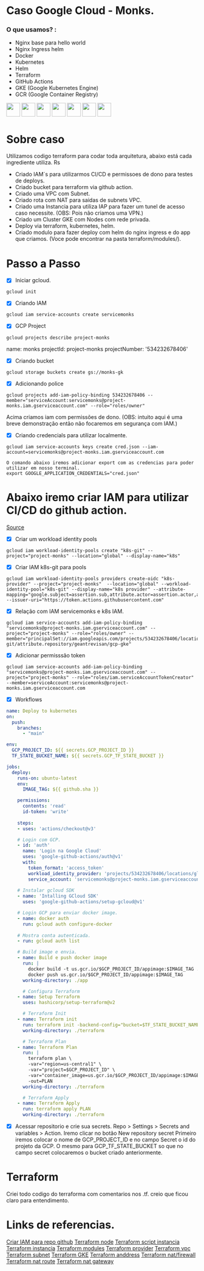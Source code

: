 # Caso Google Cloud - Monks.
### O que usamos? :
- Nginx base para hello world
- Nginx Ingress helm
- Docker
- Kubernetes
- Helm
- Terraform
- GitHub Actions
- GKE (Google Kubernetes Engine)
- GCR (Google Container Registry)

<p>
<img src="https://w7.pngwing.com/pngs/816/934/png-transparent-nginx-hd-logo-thumbnail.png" height="36" width="36" >
<img src="https://seeklogo.com/images/D/docker-logo-6D6F987702-seeklogo.com.png" height="36" width="36" >
<img src="https://juststickers.in/wp-content/uploads/2018/11/kubernetes-wordmark.png"  height="36" width="36" >
<img src="https://helm.sh/img/helm.svg"  height="36" width="36" >
<img src="https://www.gend.co/hs-fs/hubfs/gcp-logo-cloud.png?width=730&name=gcp-logo-cloud.png" height="36" >
<img src="https://miro.medium.com/v2/resize:fit:900/0*SM6gpc8GRfy65MmK.png" height="36" >
<img src="https://upload.wikimedia.org/wikipedia/commons/thumb/0/04/Terraform_Logo.svg/1280px-Terraform_Logo.svg.png" height="36" >
</p>

# Sobre caso
Utilizamos codigo terraform para codar toda arquitetura, abaixo está cada ingrediente utiliza. Rs
* Criado IAM´s para utilizarmos CI/CD e permissoes de dono para testes de deploys.
* Criado bucket para terraform via github action.
* Criado uma VPC com Subnet.
* Criado rota com NAT para saidas de subnets VPC.
* Criado uma Instancia para utiliza IAP para fazer um tunel de acesso caso necessite. (OBS: Pois não criamos uma VPN.) 
* Criado um Cluster GKE com Nodes com rede privada.
* Deploy via terraform, kubernetes, helm.
* Criado modulo para fazer deploy com helm do nginx ingress e do app que criamos. (Voce pode encontrar na pasta terraform/modules/).

# Passo a Passo
- [x] Iniciar gcloud.
```console
gcloud init
```

- [x] Criando IAM
```console
gcloud iam service-accounts create servicemonks
```

- [x] GCP Project
```console
gcloud projects describe project-monks
```

name: monks
projectId: project-monks
projectNumber: '534232678406'

- [x] Criando bucket
```console
gcloud storage buckets create gs://monks-gk
```

- [x] Adicionando police
```console
gcloud projects add-iam-policy-binding 534232678406 --member="serviceAccount:servicemonks@project-monks.iam.gserviceaccount.com" --role="roles/owner"
```
Acima criamos iam com permissões de dono. (OBS: intuito aqui é uma breve demonstração então não focaremos em segurança com IAM.)

- [x] Criando credencials para utilizar localmente.
```console
gcloud iam service-accounts keys create cred.json --iam-account=servicemonks@project-monks.iam.gserviceaccount.com
```

```console
O comando abaixo iremos adicionar export com as credencias para poder utilizar em nosso terminal.
export GOOGLE_APPLICATION_CREDENTIALS="cred.json"
```

# Abaixo iremo criar IAM para utilizar CI/CD do github action.
[Source](https://medium.com/@irem.ertuerk/iac-with-github-actions-for-google-cloud-platform-bc28f1c4b0c7)

- [x] Criar um workload identity pools
```console
gcloud iam workload-identity-pools create "k8s-git" --project="project-monks" --location="global" --display-name="k8s"
```

- [x] Criar IAM k8s-git para pools
```console
gcloud iam workload-identity-pools providers create-oidc "k8s-provider" --project="project-monks"  --location="global" --workload-identity-pool="k8s-git" --display-name="k8s provider" --attribute-mapping="google.subject=assertion.sub,attribute.actor=assertion.actor,attribute.aud=assertion.aud" --issuer-uri="https://token.actions.githubusercontent.com"
```

- [x] Relação com IAM servicemonks e k8s IAM.
```console
gcloud iam service-accounts add-iam-policy-binding "servicemonks@project-monks.iam.gserviceaccount.com" --project="project-monks" --role="roles/owner" --member="principalSet://iam.googleapis.com/projects/534232678406/locations/global/workloadIdentityPools/k8s-git/attribute.repository/geantrevisan/gcp-gke"
```
- [x] Adicionar permisssão token
```console
gcloud iam service-accounts add-iam-policy-binding "servicemonks@project-monks.iam.gserviceaccount.com" --project="project-monks" --role="roles/iam.serviceAccountTokenCreator" --member=serviceAccount:servicemonks@project-monks.iam.gserviceaccount.com
```

- [x] Workflows
```yaml
name: Deploy to kubernetes
on:
  push:
    branches:
      - "main"

env:
  GCP_PROJECT_ID: ${{ secrets.GCP_PROJECT_ID }}
  TF_STATE_BUCKET_NAME: ${{ secrets.GCP_TF_STATE_BUCKET }}

jobs:
  deploy:
    runs-on: ubuntu-latest
    env:
      IMAGE_TAG: ${{ github.sha }}

    permissions:
      contents: 'read'
      id-token: 'write'
    
    steps:
    - uses: 'actions/checkout@v3'

    # Login com GCP.
    - id: 'auth'
      name: 'Login na Google Cloud'
      uses: 'google-github-actions/auth@v1'
      with:
        token_format: 'access_token'
        workload_identity_provider: 'projects/534232678406/locations/global/workloadIdentityPools/k8s-git/providers/k8s-provider'
        service_account: 'servicemonks@project-monks.iam.gserviceaccount.com'
        
    # Instalar gcloud SDK
    - name: 'Intalling GCloud SDK'
      uses: 'google-github-actions/setup-gcloud@v1'

    # Login GCP para enviar docker image.
    - name: docker auth
      run: gcloud auth configure-docker
    
    # Mostra conta autenticada.
    - run: gcloud auth list

    # Build image e envia.
    - name: Build e push docker image
      run: |
        docker build -t us.gcr.io/$GCP_PROJECT_ID/appimage:$IMAGE_TAG .
        docker push us.gcr.io/$GCP_PROJECT_ID/appimage:$IMAGE_TAG
      working-directory: ./app

      # Configura Terraform
    - name: Setup Terraform
      uses: hashicorp/setup-terraform@v2

      # Terraform Init
    - name: Terraform init
      run: terraform init -backend-config="bucket=$TF_STATE_BUCKET_NAME" -backend-config="prefix=test"
      working-directory: ./terraform

      # Terraform Plan
    - name: Terraform Plan
      run: |
        terraform plan \
        -var="region=us-central1" \
        -var="project=$GCP_PROJECT_ID" \
        -var="container_image=us.gcr.io/$GCP_PROJECT_ID/appimage:$IMAGE_TAG" \
        -out=PLAN
      working-directory: ./terraform

      # Terraform Apply
    - name: Terraform Apply
      run: terraform apply PLAN
      working-directory: ./terraform
```

- [x] Acessar repositorio e crie sua secrets.
Repo > Settings > Secrets and variables > Action.
Iremo clicar no botão New repository secret
Primeiro iremos colocar o nome de GCP_PROJECT_ID e no campo Secret o id do projeto da GCP.
O mesmo para GCP_TF_STATE_BUCKET so que no campo secret colocaremos o bucket criado anteriormente.

# Terraform
Criei todo codigo do terraforma com comentarios nos .tf. creio que ficou claro para entendimento.

# Links de referencias.

[Criar IAM para repo github](https://medium.com/@irem.ertuerk/iac-with-github-actions-for-google-cloud-platform-bc28f1c4b0c7)
[Terraform node](https://registry.terraform.io/providers/hashicorp/google/latest/docs/resources/container_node_pool.html)
[Terraform script instancia](https://fabianlee.org/2021/05/28/terraform-invoking-a-startup-script-for-a-gce-google_compute_instance/)
[Terraform instancia](https://registry.terraform.io/providers/hashicorp/google/latest/docs/resources/compute_instance)
[Terraform modules](https://developer.hashicorp.com/terraform/language/modules/develop/structure)
[Terraform provider](https://registry.terraform.io/providers/Twingate/twingate/latest/docs/guides/gke-helm-provider-deployment-guide)
[Terraform vpc](https://registry.terraform.io/providers/hashicorp/google/latest/docs/resources/compute_network)
[Terraform subnet](https://registry.terraform.io/providers/hashicorp/google/latest/docs/resources/compute_subnetwork)
[Terraform GKE](https://registry.terraform.io/providers/hashicorp/google/latest/docs/resources/container_cluster)
[Terraform anddress](https://registry.terraform.io/providers/hashicorp/google/latest/docs/resources/compute_address.html)
[Terraform nat/firewall](https://registry.terraform.io/providers/hashicorp/google/latest/docs/resources/compute_router_nat)
[Terraform nat route](https://registry.terraform.io/providers/hashicorp/google/latest/docs/resources/compute_router_nat)
[Terraform nat gateway](https://registry.terraform.io/modules/terraform-google-modules/cloud-nat/google/1.4.0?utm_content=documentLink&utm_medium=Visual+Studio+Code&utm_source=terraform-ls)